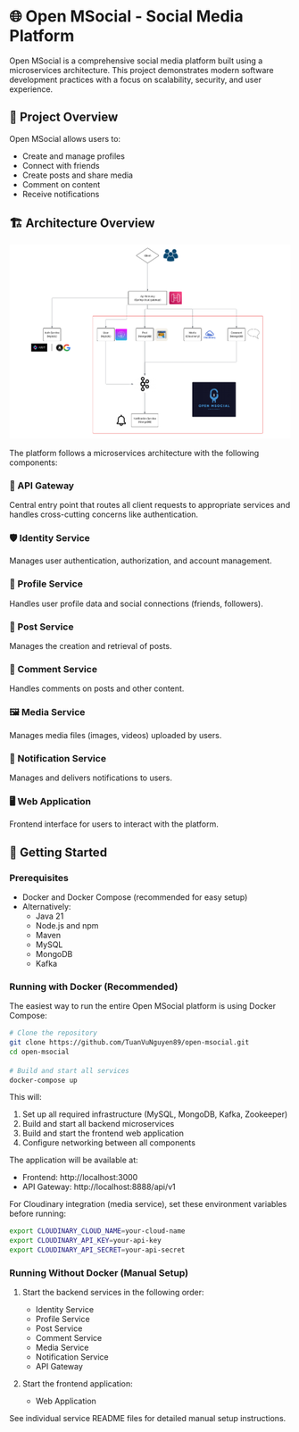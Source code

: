 # 🌐 Open MSocial - Social Media Platform

Open MSocial is a comprehensive social media platform built using a microservices architecture. This project demonstrates modern software development practices with a focus on scalability, security, and user experience.

## 📌 Project Overview

Open MSocial allows users to:
- Create and manage profiles
- Connect with friends
- Create posts and share media
- Comment on content
- Receive notifications

## 🏗️ Architecture Overview

![System Architecture](./Document/WorkFlow.png)

The platform follows a microservices architecture with the following components:

### 🔀 API Gateway
Central entry point that routes all client requests to appropriate services and handles cross-cutting concerns like authentication.

### 🛡️ Identity Service
Manages user authentication, authorization, and account management.

### 👤 Profile Service
Handles user profile data and social connections (friends, followers).

### 📝 Post Service
Manages the creation and retrieval of posts.

### 💬 Comment Service
Handles comments on posts and other content.

### 🖼️ Media Service
Manages media files (images, videos) uploaded by users.

### 🔔 Notification Service
Manages and delivers notifications to users.

### 🖥️ Web Application
Frontend interface for users to interact with the platform.

## 🚀 Getting Started

### Prerequisites
- Docker and Docker Compose (recommended for easy setup)
- Alternatively:
  - Java 21
  - Node.js and npm
  - Maven
  - MySQL
  - MongoDB
  - Kafka

### Running with Docker (Recommended)

The easiest way to run the entire Open MSocial platform is using Docker Compose:

```bash
# Clone the repository
git clone https://github.com/TuanVuNguyen89/open-msocial.git
cd open-msocial

# Build and start all services
docker-compose up
```

This will:
1. Set up all required infrastructure (MySQL, MongoDB, Kafka, Zookeeper)
2. Build and start all backend microservices
3. Build and start the frontend web application
4. Configure networking between all components

The application will be available at:
- Frontend: http://localhost:3000
- API Gateway: http://localhost:8888/api/v1

For Cloudinary integration (media service), set these environment variables before running:
```bash
export CLOUDINARY_CLOUD_NAME=your-cloud-name
export CLOUDINARY_API_KEY=your-api-key
export CLOUDINARY_API_SECRET=your-api-secret
```

### Running Without Docker (Manual Setup)

1. Start the backend services in the following order:
   - Identity Service
   - Profile Service
   - Post Service
   - Comment Service
   - Media Service
   - Notification Service
   - API Gateway

2. Start the frontend application:
   - Web Application

See individual service README files for detailed manual setup instructions.